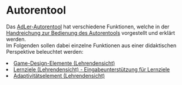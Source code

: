 # Autorentool

<show-structure/>
<chapter title="Das AdLer-Autorentool für Lehrende" id="AdLer-Autorentool">
<p>
    Das <a href="ManualAuthoringFeatures-auf-einen-Blick.topic">AdLer-Autorentool</a> hat verschiedene Funktionen, welche in der 
    <a href="ManualAuthoringAutorentool.topic">Handreichung zur Bedienung des Autorentools</a> vorgestellt und erklärt werden.<br/>
    Im Folgenden sollen dabei einzelne Funktionen aus einer didaktischen Perspektive beleuchtet werden:
</p>
<list>
    <li>
        <a href="Didaktik-Autorentool-Game-Design-Elemente-BD.md">Game-Design-Elemente (Lehrendensicht)</a>
    </li>
    <li>
        <a href="Didaktik-Autorentool-Lernziele.md">Lernziele (Lehrendensicht) - Eingabeunterstützung für Lernziele</a>
    </li>
    <li>
        <a href="Didaktik-Autorentool-Adaptivitaetselement-BD.md">Adaptivitätselement (Lehrendensicht)</a>
    </li>
</list>
</chapter>